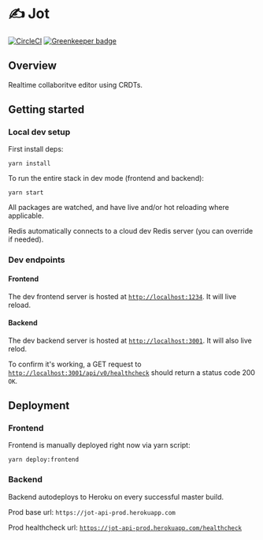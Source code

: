 # ✍️ Jot

[![CircleCI](https://circleci.com/gh/johnrjj/jot.svg?style=svg&circle-token=f3d5f772f89eee9e33f32c1c273e7164d3635567)](https://circleci.com/gh/johnrjj/jot) [![Greenkeeper badge](https://badges.greenkeeper.io/johnrjj/jot.svg?token=c7ecb37b97912ada6cb220f095fcf1e64193d4bb32db380702b3cb6e2550ce4e&ts=1540698479566)](https://greenkeeper.io/)

## Overview

Realtime collaboritve editor using CRDTs.

## Getting started

### Local dev setup

First install deps:

```
yarn install
```

To run the entire stack in dev mode (frontend and backend):

```
yarn start
```

All packages are watched, and have live and/or hot reloading where applicable.

Redis automatically connects to a cloud dev Redis server (you can override if needed).

### Dev endpoints

#### Frontend

The dev frontend server is hosted at [`http://localhost:1234`](http://localhost:1234). It will live reload.

#### Backend

The dev backend server is hosted at [`http://localhost:3001`](`http://localhost:3001`). It will also live relod.

To confirm it's working, a GET request to [`http://localhost:3001/api/v0/healthcheck`](http://localhost:3001/api/v0/healthcheck) should return a status code 200 `OK`.

## Deployment

### Frontend

Frontend is manually deployed right now via yarn script:

```
yarn deploy:frontend
```

### Backend

Backend autodeploys to Heroku on every successful master build.

Prod base url: `https://jot-api-prod.herokuapp.com`

Prod healthcheck url: [`https://jot-api-prod.herokuapp.com/healthcheck`](https://jot-api-prod.herokuapp.com/healthcheck)
